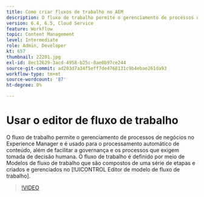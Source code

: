 ```yaml
---
title: Como criar fluxos de trabalho no AEM
description: O fluxo de trabalho permite o gerenciamento de processos de negócios no Experience Manager e é usado para o processamento automático de conteúdo, além de facilitar a governança e os processos que exigem tomada de decisão humana.
version: 6.4, 6.5, Cloud Service
feature: Workflow
topic: Content Management
level: Intermediate
role: Admin, Developer
kt: 657
thumbnail: 22201.jpg
exl-id: 8ec12629-3acd-4958-b25c-0ae0b97ce244
source-git-commit: ad203d7a34f5eff7de4768131c9b4ebae261da93
workflow-type: tm+mt
source-wordcount: '87'
ht-degree: 0%

---
```


# Usar o editor de fluxo de trabalho

O fluxo de trabalho permite o gerenciamento de processos de negócios no Experience Manager e é usado para o processamento automático de conteúdo, além de facilitar a governança e os processos que exigem tomada de decisão humana. O fluxo de trabalho é definido por meio de Modelos de fluxo de trabalho que são compostos de uma série de etapas e criados e gerenciados no [!UICONTROL Editor de modelo de fluxo de trabalho].

>[!VIDEO](https://video.tv.adobe.com/v/22201/?quality=12&learn=on)
